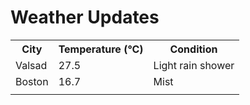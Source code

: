 # Weather Updates

<!-- WEATHER-UPDATE-START -->
<table><tr><th>City</th><th>Temperature (°C)</th><th>Condition</th></tr><tr><td>Valsad</td><td>27.5</td><td>Light rain shower</td></tr><tr><td>Boston</td><td>16.7</td><td>Mist</td></tr><tr><td></td><td></td><td></td></tr></table>
<!-- WEATHER-UPDATE-END -->
